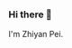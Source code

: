 ### Hi there 👋 
I'm Zhiyan Pei.

<!--
**chloepei867/chloepei867** is a ✨ _special_ ✨ repository because its `README.md` (this file) appears on your GitHub profile.

Here are some ideas to get you started:

- 🔭 I’m currently working on my master's degree of Computer Science at Northeastern University.
- 👯 I’m interested in software development and am actively looking for 2023 summer/fall intern.
- 🌱 I’m currently learning Structure and Interpretation of Computer Programs, a classic textbook. I think this book is really worth reading, since it helps me have a better understanding of fundamental principles of computer programming.
- 📫 How to reach me: chloepei867@gmail.com
- 😄 Pronouns: she/her/hers
